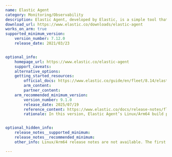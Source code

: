 ```yaml
---
name: Elastic Agent
category: Monitoring/Observability
description: Elastic Agent, developed by Elastic, is a simple tool that gathers and sends data to the Elastic Stack, making it easier to monitor and manage the systems. It helps collect logs, metrics, and security information in real-time.
download_url: https://www.elastic.co/downloads/elastic-agent
works_on_arm: true
supported_minimum_version:
    version_number: 7.12.0
    release_date: 2021/03/23


optional_info:
    homepage_url: https://www.elastic.co/elastic-agent
    support_caveats:
    alternative_options:
    getting_started_resources:
        official_docs: https://www.elastic.co/guide/en/fleet/8.14/elastic-agent-installation.html
        arm_content:
        partner_content:
    arm_recommended_minimum_version:
        version_number: 9.1.0
        release_date: 2025/07/19
        reference_content: https://www.elastic.co/docs/release-notes/fleet#fleet-elastic-agent-9.1.0-fixes
        rationale: In this version, Elastic Agent’s Linux/Arm64 build process was updated to use Debian 11 - matching the Linux/Amd64 build. Also, the statically linked glibc was upgraded from 2.28 to 2.31, improving compatibility and consistency across architectures.


optional_hidden_info:
    release_notes__supported_minimum:
    release_notes__recommended_minimum:
    other_info: Linux/Arm64 release notes are not available. The first Linux/Arm64 tar file is available in version v[7.12.0](https://artifacts.elastic.co/downloads/beats/elastic-agent/elastic-agent-7.12.0-linux-arm64.tar.gz).

---
```

